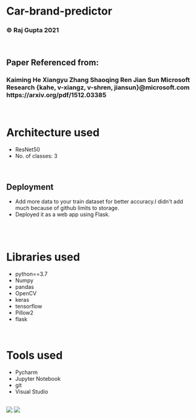  <h1>Car-brand-predictor</h1>
 <h3> © Raj Gupta 2021</h3>
   <br> 
  <h2>Paper Referenced from:</h2>
 <h3> Kaiming He Xiangyu Zhang Shaoqing Ren Jian Sun
Microsoft Research
{kahe, v-xiangz, v-shren, jiansun}@microsoft.com https://arxiv.org/pdf/1512.03385</h3>
    <br> 
    
  <h1> Architecture used</h1>
 <p title=Architecture used>  
<ul>
<li>ResNet50</li>
<li> No. of classes: 3</li>
 </ul></p>  
 <br> 
 
 <h2>Deployment</h2> 
<p title=Deployment>  
<ul>
<li>Add more data to your train dataset for better accuracy.I didn't add much because of github limits to storage.</li>
<li>Deployed it as a web app using Flask.</li>
  </ul></p> 
 <br> 
  
   <br> 
 <h1> Libraries used</h1>
 <p title=Libraries used>  
<ul>
<li>python==3.7</li>
<li>Numpy</li>
<li>pandas</li>
<li>OpenCV</li>
 <li>keras</li>
<li>tensorflow</li> 
<li>Pillow2</li>  
<li>flask</li>
</ul> </p> 
  <br>  
 
  <h1> Tools used</h1>
 <p title=Tools used>  
<ul>
<li>Pycharm</li>
<li>Jupyter Notebook</li>
<li>git</li>
<li>Visual Studio</li>
</ul> </p> 
  <br> 

<img src="https://i.ibb.co/DYFfWCz/Screenshot-2021-10-27-162449.jpg"> 
<img src="https://i.ibb.co/DCXsjbb/Screenshot-2021-10-27-162624.jpg"> 
</ul>
</p>
<br>  
<br>  
<br>  
<br>  


